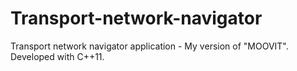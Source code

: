 # Transport-network-navigator
Transport network navigator application - My version of "MOOVIT". Developed  with C++11.
